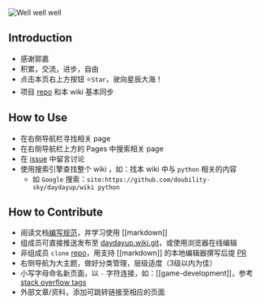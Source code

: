 ![Well well well](image/the_great_master.gif "听我说，谢谢你！因为有你，温暖了四季～ 我说，谢谢你，谢谢你，谢谢，谢...")


## Introduction
- 感谢郭嘉
- 积累，交流，进步，自由
- 点击本页右上方按钮 :star:`Star`，驶向星辰大海！
- 项目 [repo](https://github.com/doubility-sky/daydayup.git) 和本 wiki 基本同步



## How to Use
- 在右侧导航栏寻找相关 page
- 在右侧导航栏上方的 Pages 中搜索相关 page
- 在 [issue](https://github.com/doubility-sky/daydayup/issues) 中留言讨论
- 使用搜索引擎查找整个 wiki ，如：找本 wiki 中与 `python` 相关的内容
  - 如 `Google` 搜索：`site:https://github.com/doubility-sky/daydayup/wiki python`



## How to Contribute
- 阅读文档[编写规范](document#Standards)，并学习使用 [[markdown]]
- 组成员可直接推送发布至 [daydayup.wiki.git](git@github.com:doubility-sky/daydayup.wiki.git)，或使用浏览器在线编辑
- 非组成员 `clone` [repo](https://github.com/doubility-sky/daydayup)，用支持 [[markdown]] 的本地编辑器撰写后提 [PR](https://help.github.com/en/github/collaborating-with-issues-and-pull-requests/about-pull-requests)
- 右侧导航为大主题，做好分类管理，层级适度（3级以内为佳）
- 小写字母命名新页面，以 `-` 字符连接，如：[[game-development]]，参考 [stack overflow tags](https://stackoverflow.com/tags)
- 外部文章/资料，添加可跳转链接至相应的页面

